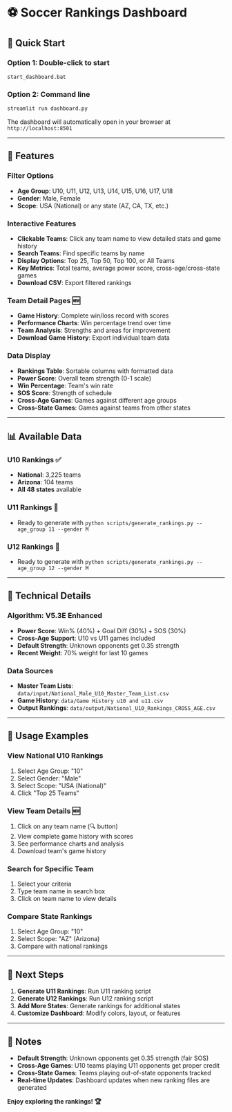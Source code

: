 # ⚽ Soccer Rankings Dashboard

## 🚀 **Quick Start**

### **Option 1: Double-click to start**
```
start_dashboard.bat
```

### **Option 2: Command line**
```bash
streamlit run dashboard.py
```

The dashboard will automatically open in your browser at `http://localhost:8501`

---

## 🎯 **Features**

### **Filter Options**
- **Age Group**: U10, U11, U12, U13, U14, U15, U16, U17, U18
- **Gender**: Male, Female
- **Scope**: USA (National) or any state (AZ, CA, TX, etc.)

### **Interactive Features**
- **Clickable Teams**: Click any team name to view detailed stats and game history
- **Search Teams**: Find specific teams by name
- **Display Options**: Top 25, Top 50, Top 100, or All Teams
- **Key Metrics**: Total teams, average power score, cross-age/cross-state games
- **Download CSV**: Export filtered rankings

### **Team Detail Pages** 🆕
- **Game History**: Complete win/loss record with scores
- **Performance Charts**: Win percentage trend over time
- **Team Analysis**: Strengths and areas for improvement
- **Download Game History**: Export individual team data

### **Data Display**
- **Rankings Table**: Sortable columns with formatted data
- **Power Score**: Overall team strength (0-1 scale)
- **Win Percentage**: Team's win rate
- **SOS Score**: Strength of schedule
- **Cross-Age Games**: Games against different age groups
- **Cross-State Games**: Games against teams from other states

---

## 📊 **Available Data**

### **U10 Rankings** ✅
- **National**: 3,225 teams
- **Arizona**: 104 teams
- **All 48 states** available

### **U11 Rankings** 🔄
- Ready to generate with `python scripts/generate_rankings.py --age_group 11 --gender M`

### **U12 Rankings** 🔄
- Ready to generate with `python scripts/generate_rankings.py --age_group 12 --gender M`

---

## 🔧 **Technical Details**

### **Algorithm**: V5.3E Enhanced
- **Power Score**: Win% (40%) + Goal Diff (30%) + SOS (30%)
- **Cross-Age Support**: U10 vs U11 games included
- **Default Strength**: Unknown opponents get 0.35 strength
- **Recent Weight**: 70% weight for last 10 games

### **Data Sources**
- **Master Team Lists**: `data/input/National_Male_U10_Master_Team_List.csv`
- **Game History**: `data/Game History u10 and u11.csv`
- **Output Rankings**: `data/output/National_U10_Rankings_CROSS_AGE.csv`

---

## 🎯 **Usage Examples**

### **View National U10 Rankings**
1. Select Age Group: "10"
2. Select Gender: "Male" 
3. Select Scope: "USA (National)"
4. Click "Top 25 Teams"

### **View Team Details** 🆕
1. Click on any team name (🔍 button)
2. View complete game history with scores
3. See performance charts and analysis
4. Download team's game history

### **Search for Specific Team**
1. Select your criteria
2. Type team name in search box
3. Click on team name to view details

### **Compare State Rankings**
1. Select Age Group: "10"
2. Select Scope: "AZ" (Arizona)
3. Compare with national rankings

---

## 🚀 **Next Steps**

1. **Generate U11 Rankings**: Run U11 ranking script
2. **Generate U12 Rankings**: Run U12 ranking script  
3. **Add More States**: Generate rankings for additional states
4. **Customize Dashboard**: Modify colors, layout, or features

---

## 📝 **Notes**

- **Default Strength**: Unknown opponents get 0.35 strength (fair SOS)
- **Cross-Age Games**: U10 teams playing U11 opponents get proper credit
- **Cross-State Games**: Teams playing out-of-state opponents tracked
- **Real-time Updates**: Dashboard updates when new ranking files are generated

**Enjoy exploring the rankings! 🏆**
